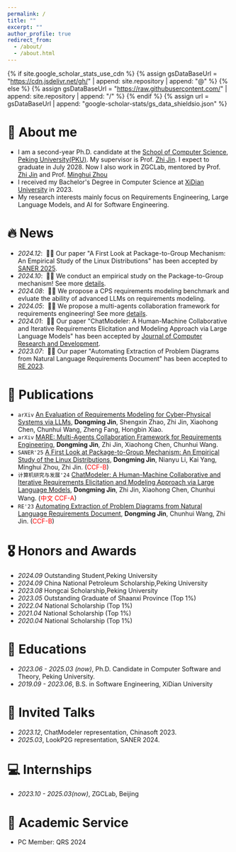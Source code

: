 ```yaml
---
permalink: /
title: ""
excerpt: ""
author_profile: true
redirect_from: 
  - /about/
  - /about.html
---
```


{% if site.google_scholar_stats_use_cdn %}
{% assign gsDataBaseUrl = "https://cdn.jsdelivr.net/gh/" | append: site.repository | append: "@" %}
{% else %}
{% assign gsDataBaseUrl = "https://raw.githubusercontent.com/" | append: site.repository | append: "/" %}
{% endif %}
{% assign url = gsDataBaseUrl | append: "google-scholar-stats/gs_data_shieldsio.json" %}

<span class='anchor' id='about-me'></span>

# 👋 About me
- I am a second-year Ph.D. candidate at the [School of Computer Science](https://cs.pku.edu.cn/), [Peking University(PKU)](https://www.pku.edu.cn/). My supervisor is Prof. [Zhi Jin](https://scholar.google.com.hk/citations?user=ZC7SObAAAAAJ&hl). I expect to graduate in July 2028. Now I also work in ZGCLab, mentored by Prof. [Zhi Jin](https://scholar.google.com.hk/citations?user=ZC7SObAAAAAJ&hl) and Prof. [Minghui Zhou](https://scholar.google.com/citations?user=ba3_FkYAAAAJ&hl=en) 
- I received my Bachelor's Degree in Computer Science at [XiDian University](https://www.xidian.edu.cn/) in 2023.
- My research interests mainly focus on Requirements Engineering, Large Language Models, and AI for Software Engineering.

# 🔥 News
- *2024.12*: &nbsp;🎉🎉 Our paper "A First Look at Package-to-Group Mechanism: An Empirical Study of the Linux Distributions" has been accepted by [SANER 2025](https://conf.researchr.org/home/saner-2025).
- *2024.10*: &nbsp;🎉🎉 We conduct an empirical study on the Package-to-Group mechanism! See more [details](https://arxiv.org/abs/2410.10131).
- *2024.08*: &nbsp;🎉🎉 We propose a CPS requirements modeling benchmark and evluate the ability of advanced LLMs on requirements modeling.
- *2024.05*: &nbsp;🎉🎉 We propose a multi-agents collaboration framework for requirements engineering! See more [details](https://arxiv.org/pdf/2405.03256).
- *2024.01*: &nbsp;🎉🎉 Our paper "ChatModeler: A Human-Machine Collaborative and Iterative Requirements Elicitation and Modeling Approach via Large Language Models" has been accepted by [Journal of Computer Research and Development](https://crad.ict.ac.cn/).
- *2023.07*: &nbsp;🎉🎉 Our paper "Automating Extraction of Problem Diagrams from Natural Language Requirements Document" has been accepted to [RE 2023](https://homepages.uc.edu/~niunn/EnviRE/EnviRE2023.html).

# 📝 Publications
- ``arXiv`` [An Evaluation of Requirements Modeling for Cyber-Physical Systems via LLMs](https://arxiv.org/abs/2408.02450), **Dongming Jin**, Shengxin Zhao, Zhi Jin, Xiaohong Chen, Chunhui Wang, Zheng Fang, Hongbin Xiao.
- ``arXiv`` [MARE: Multi-Agents Collaboration Framework for Requirements Engineering](https://arxiv.org/pdf/2405.03256), **Dongming Jin**, Zhi Jin, Xiaohong Chen, Chunhui Wang.
- ``SANER'25`` [A First Look at Package-to-Group Mechanism: An Empirical Study of the Linux Distributions](https://arxiv.org/abs/2410.10131), **Dongming Jin**, Nianyu Li, Kai Yang, Minghui Zhou, Zhi Jin. (<span style="color:red">CCF-B</span>)
- ``计算机研究与发展'24`` [ChatModeler: A Human-Machine Collaborative and Iterative Requirements Elicitation and Modeling Approach via Large Language Models](https://crad.ict.ac.cn/en/article/doi/10.7544/issn1000-1239.202330746), **Dongming Jin**, Zhi Jin, Xiaohong Chen, Chunhui Wang. (<span style="color:red">中文 CCF-A</span>)
- ``RE'23`` [Automating Extraction of Problem Diagrams from Natural Language Requirements Document](https://ieeexplore.ieee.org/document/10260965), **Dongming Jin**, Chunhui Wang, Zhi Jin. (<span style="color:red">CCF-B</span>)

# 🎖 Honors and Awards
- *2024.09* Outstanding Student,Peking University
- *2024.09* China National Petroleum Scholarship,Peking University
- *2023.08* Hongcai Scholarship,Peking University
- *2023.05* Outstanding Graduate of Shaanxi Province (Top 1%)
- *2022.04* National Scholarship (Top 1%)
- *2021.04* National Scholarship (Top 1%)
- *2020.04* National Scholarship (Top 1%)

# 📖 Educations
- *2023.06 - 2025.03 (now)*, Ph.D. Candidate in Computer Software and Theory, Peking University. 
- *2019.09 - 2023.06*, B.S. in Software Engineering, XiDian University

# 💬 Invited Talks
- *2023.12*, ChatModeler representation, Chinasoft 2023.
- *2025.03*, LookP2G representation, SANER 2024.

# 💻 Internships
- *2023.10 - 2025.03(now)*, ZGCLab, Beijing

# 🌟 Academic Service
* PC Member: QRS 2024

